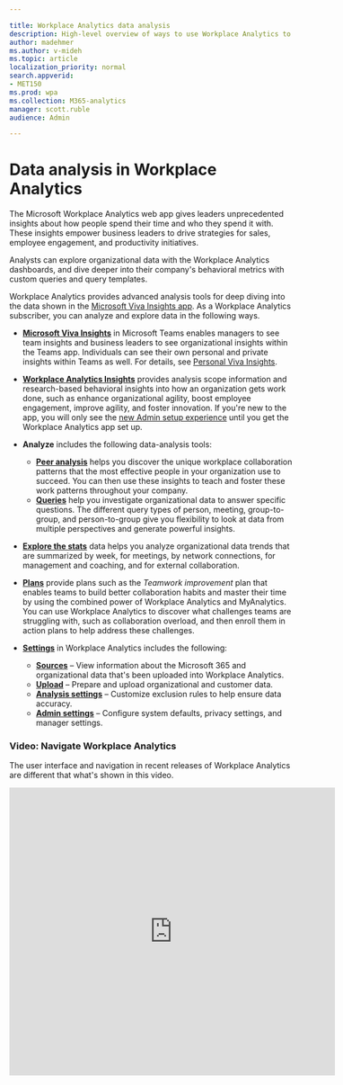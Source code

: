 ```yaml
---

title: Workplace Analytics data analysis
description: High-level overview of ways to use Workplace Analytics to analyze data
author: madehmer
ms.author: v-mideh
ms.topic: article
localization_priority: normal 
search.appverid:
- MET150
ms.prod: wpa
ms.collection: M365-analytics
manager: scott.ruble
audience: Admin

---
```


# Data analysis in Workplace Analytics

The Microsoft Workplace Analytics web app gives leaders unprecedented insights about how people spend their time and who they spend it with. These insights empower business leaders to drive strategies for sales, employee engagement, and productivity initiatives.

Analysts can explore organizational data with the Workplace Analytics dashboards, and dive deeper into their company's behavioral metrics with custom queries and query templates.

Workplace Analytics provides advanced analysis tools for deep diving into the data shown in the [Microsoft Viva Insights app](https://insights.office.com/VivaInsights/). As a Workplace Analytics subscriber, you can analyze and explore data in the following ways.

* [**Microsoft Viva Insights**](../use/viva-insights-intro.md) in Microsoft Teams enables managers to see team insights and business leaders to see organizational insights within the Teams app. Individuals can see their own personal and private insights within Teams as well. For details, see [Personal Viva Insights](https://docs.microsoft.com/workplace-analytics/myanalytics/use/teams-app).
* [**Workplace Analytics Insights**](../use/insights.md) provides analysis scope information and research-based behavioral insights into how an organization gets work done, such as enhance organizational agility, boost employee engagement, improve agility, and foster innovation. If you're new to the app, you will only see the [new Admin setup experience](../setup/Set-up-Workplace-Analytics.md) until you get the Workplace Analytics app set up.
* **Analyze** includes the following data-analysis tools:

  * [**Peer analysis**](../use/peer-analysis.md) helps you discover the unique workplace collaboration patterns that the most effective people in your organization use to succeed. You can then use these insights to teach and foster these work patterns throughout your company.
  * [**Queries**](../tutorials/query-basics.md) help you investigate organizational data to answer specific questions. The different query types of person, meeting, group-to-group, and person-to-group give you flexibility to look at data from multiple perspectives and generate powerful insights.

* [**Explore the stats**](../use/explore-intro.md) data helps you analyze organizational data trends that are summarized by week, for meetings, by network connections, for management and coaching, and for external collaboration.
* [**Plans**](../tutorials/solutionsv2-intro.md) provide plans such as the _Teamwork improvement_ plan that enables teams to build better collaboration habits and master their time by using the combined power of Workplace Analytics and MyAnalytics. You can use Workplace Analytics to discover what challenges teams are struggling with, such as collaboration overload, and then enroll them in action plans to help address these challenges.
* [**Settings**](../use/settings.md) in Workplace Analytics includes the following:

  * [**Sources**](../use/settings.md#sources) – View information about the Microsoft 365 and organizational data that's been uploaded into Workplace Analytics.
  * [**Upload**](../use/settings.md#upload) – Prepare and upload organizational and customer data.
  * [**Analysis settings**](../use/settings.md#analysis-settings) – Customize exclusion rules to help ensure data accuracy.
  * [**Admin settings**](../use/settings.md#admin-settings) – Configure system defaults, privacy settings, and manager settings.

### Video: Navigate Workplace Analytics

<!-- FOR THIS VIDEO LINK, VERIFY THE EMBED/SCREEN SETTINGS. 
WE USE THE FOLLOWING ONES IN OTHER PLACES: 

<iframe allowfullscreen="" mozallowfullscreen="" webkitallowfullscreen=""></iframe>
-->
The user interface and navigation in recent releases of Workplace Analytics are different that what's shown in this video.

<iframe src="https://player.vimeo.com/video/434890975" width="580" height="512" frameborder="0" allow="autoplay; fullscreen" allowfullscreen></iframe>

